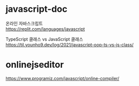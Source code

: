 # javascript-doc

온라인 자바스크립트  
https://replit.com/languages/javascript

TypeScript 클래스 vs JavaScript 클래스  
https://til.younho9.dev/log/2021/javascript-oop-ts-vs-js-class/

# onlinejseditor

https://www.programiz.com/javascript/online-compiler/
